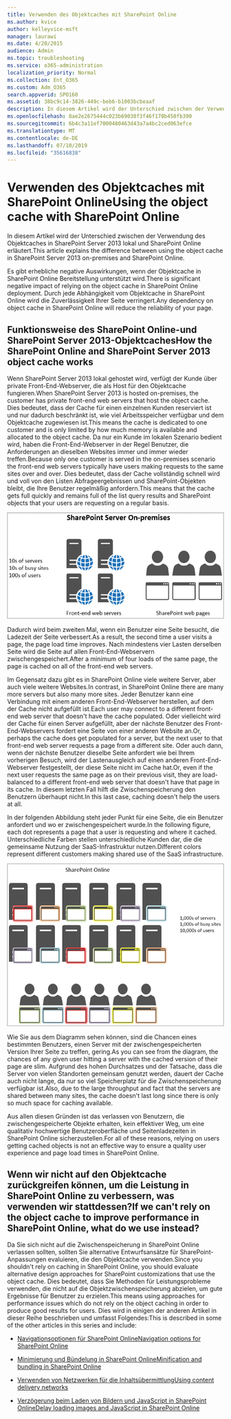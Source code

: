 ```yaml
---
title: Verwenden des Objektcaches mit SharePoint Online
ms.author: kvice
author: kelleyvice-msft
manager: laurawi
ms.date: 4/20/2015
audience: Admin
ms.topic: troubleshooting
ms.service: o365-administration
localization_priority: Normal
ms.collection: Ent_O365
ms.custom: Adm_O365
search.appverid: SPO160
ms.assetid: 38bc9c14-3826-449c-beb6-b1003bcbeaaf
description: In diesem Artikel wird der Unterschied zwischen der Verwendung des Objektcaches in SharePoint Server 2013 lokal und SharePoint Online erläutert.
ms.openlocfilehash: 8ae2e2675444c023b69030f3f46f170b450fb390
ms.sourcegitcommit: 6b4c3a11ef7000480463d43a7a4bc2ced063efce
ms.translationtype: MT
ms.contentlocale: de-DE
ms.lasthandoff: 07/10/2019
ms.locfileid: "35616838"
---
```

# <a name="using-the-object-cache-with-sharepoint-online"></a><span data-ttu-id="17f88-103">Verwenden des Objektcaches mit SharePoint Online</span><span class="sxs-lookup"><span data-stu-id="17f88-103">Using the object cache with SharePoint Online</span></span>

<span data-ttu-id="17f88-104">In diesem Artikel wird der Unterschied zwischen der Verwendung des Objektcaches in SharePoint Server 2013 lokal und SharePoint Online erläutert.</span><span class="sxs-lookup"><span data-stu-id="17f88-104">This article explains the difference between using the object cache in SharePoint Server 2013 on-premises and SharePoint Online.</span></span>
  
<span data-ttu-id="17f88-105">Es gibt erhebliche negative Auswirkungen, wenn der Objektcache in SharePoint Online Bereitstellung unterstützt wird.</span><span class="sxs-lookup"><span data-stu-id="17f88-105">There is significant negative impact of relying on the object cache in SharePoint Online deployment.</span></span> <span data-ttu-id="17f88-106">Durch jede Abhängigkeit vom Objektcache in SharePoint Online wird die Zuverlässigkeit Ihrer Seite verringert.</span><span class="sxs-lookup"><span data-stu-id="17f88-106">Any dependency on object cache in SharePoint Online will reduce the reliability of your page.</span></span> 
  
## <a name="how-the-sharepoint-online-and-sharepoint-server-2013-object-cache-works"></a><span data-ttu-id="17f88-107">Funktionsweise des SharePoint Online-und SharePoint Server 2013-Objektcaches</span><span class="sxs-lookup"><span data-stu-id="17f88-107">How the SharePoint Online and SharePoint Server 2013 object cache works</span></span>

<span data-ttu-id="17f88-108">Wenn SharePoint Server 2013 lokal gehostet wird, verfügt der Kunde über private Front-End-Webserver, die als Host für den Objektcache fungieren.</span><span class="sxs-lookup"><span data-stu-id="17f88-108">When SharePoint Server 2013 is hosted on-premises, the customer has private front-end web servers that host the object cache.</span></span> <span data-ttu-id="17f88-109">Dies bedeutet, dass der Cache für einen einzelnen Kunden reserviert ist und nur dadurch beschränkt ist, wie viel Arbeitsspeicher verfügbar und dem Objektcache zugewiesen ist.</span><span class="sxs-lookup"><span data-stu-id="17f88-109">This means the cache is dedicated to one customer and is only limited by how much memory is available and allocated to the object cache.</span></span> <span data-ttu-id="17f88-110">Da nur ein Kunde im lokalen Szenario bedient wird, haben die Front-End-Webserver in der Regel Benutzer, die Anforderungen an dieselben Websites immer und immer wieder treffen.</span><span class="sxs-lookup"><span data-stu-id="17f88-110">Because only one customer is served in the on-premises scenario the front-end web servers typically have users making requests to the same sites over and over.</span></span> <span data-ttu-id="17f88-111">Dies bedeutet, dass der Cache vollständig schnell wird und voll von den Listen Abfrageergebnissen und SharePoint-Objekten bleibt, die Ihre Benutzer regelmäßig anfordern.</span><span class="sxs-lookup"><span data-stu-id="17f88-111">This means that the cache gets full quickly and remains full of the list query results and SharePoint objects that your users are requesting on a regular basis.</span></span>
  
![Zeigt Datenverkehr und Last an lokale Front-End-Webserver](media/a0d38b36-4909-4abb-8d4e-4930814bb3de.png)
  
<span data-ttu-id="17f88-113">Dadurch wird beim zweiten Mal, wenn ein Benutzer eine Seite besucht, die Ladezeit der Seite verbessert.</span><span class="sxs-lookup"><span data-stu-id="17f88-113">As a result, the second time a user visits a page, the page load time improves.</span></span> <span data-ttu-id="17f88-114">Nach mindestens vier Lasten derselben Seite wird die Seite auf allen Front-End-Webservern zwischengespeichert.</span><span class="sxs-lookup"><span data-stu-id="17f88-114">After a minimum of four loads of the same page, the page is cached on all of the front-end web servers.</span></span>
  
<span data-ttu-id="17f88-115">Im Gegensatz dazu gibt es in SharePoint Online viele weitere Server, aber auch viele weitere Websites.</span><span class="sxs-lookup"><span data-stu-id="17f88-115">In contrast, in SharePoint Online there are many more servers but also many more sites.</span></span> <span data-ttu-id="17f88-116">Jeder Benutzer kann eine Verbindung mit einem anderen Front-End-Webserver herstellen, auf dem der Cache nicht aufgefüllt ist.</span><span class="sxs-lookup"><span data-stu-id="17f88-116">Each user may connect to a different front-end web server that doesn't have the cache populated.</span></span> <span data-ttu-id="17f88-117">Oder vielleicht wird der Cache für einen Server aufgefüllt, aber der nächste Benutzer des Front-End-Webservers fordert eine Seite von einer anderen Website an.</span><span class="sxs-lookup"><span data-stu-id="17f88-117">Or, perhaps the cache does get populated for a server, but the next user to that front-end web server requests a page from a different site.</span></span> <span data-ttu-id="17f88-118">Oder auch dann, wenn der nächste Benutzer dieselbe Seite anfordert wie bei Ihrem vorherigen Besuch, wird der Lastenausgleich auf einen anderen Front-End-Webserver festgestellt, der diese Seite nicht im Cache hat.</span><span class="sxs-lookup"><span data-stu-id="17f88-118">Or, even if the next user requests the same page as on their previous visit, they are load-balanced to a different front-end web server that doesn't have that page in its cache.</span></span> <span data-ttu-id="17f88-119">In diesem letzten Fall hilft die Zwischenspeicherung den Benutzern überhaupt nicht.</span><span class="sxs-lookup"><span data-stu-id="17f88-119">In this last case, caching doesn't help the users at all.</span></span>
  
<span data-ttu-id="17f88-120">In der folgenden Abbildung steht jeder Punkt für eine Seite, die ein Benutzer anfordert und wo er zwischengespeichert wurde.</span><span class="sxs-lookup"><span data-stu-id="17f88-120">In the following figure, each dot represents a page that a user is requesting and where it cached.</span></span> <span data-ttu-id="17f88-121">Unterschiedliche Farben stellen unterschiedliche Kunden dar, die die gemeinsame Nutzung der SaaS-Infrastruktur nutzen.</span><span class="sxs-lookup"><span data-stu-id="17f88-121">Different colors represent different customers making shared use of the SaaS infrastructure.</span></span>
  
![Zeigt die Ergebnisse der Objektzwischenspeicherung in SharePoint Online](media/25d04011-ef83-4cb7-9e04-a6ed490f63c3.png)
  
<span data-ttu-id="17f88-123">Wie Sie aus dem Diagramm sehen können, sind die Chancen eines bestimmten Benutzers, einen Server mit der zwischengespeicherten Version Ihrer Seite zu treffen, gering.</span><span class="sxs-lookup"><span data-stu-id="17f88-123">As you can see from the diagram, the chances of any given user hitting a server with the cached version of their page are slim.</span></span> <span data-ttu-id="17f88-124">Aufgrund des hohen Durchsatzes und der Tatsache, dass die Server von vielen Standorten gemeinsam genutzt werden, dauert der Cache auch nicht lange, da nur so viel Speicherplatz für die Zwischenspeicherung verfügbar ist.</span><span class="sxs-lookup"><span data-stu-id="17f88-124">Also, due to the large throughput and fact that the servers are shared between many sites, the cache doesn't last long since there is only so much space for caching available.</span></span>
  
<span data-ttu-id="17f88-125">Aus allen diesen Gründen ist das verlassen von Benutzern, die zwischengespeicherte Objekte erhalten, kein effektiver Weg, um eine qualitativ hochwertige Benutzeroberfläche und Seitenladezeiten in SharePoint Online sicherzustellen.</span><span class="sxs-lookup"><span data-stu-id="17f88-125">For all of these reasons, relying on users getting cached objects is not an effective way to ensure a quality user experience and page load times in SharePoint Online.</span></span>
  
## <a name="if-we-cant-rely-on-the-object-cache-to-improve-performance-in-sharepoint-online-what-do-we-use-instead"></a><span data-ttu-id="17f88-126">Wenn wir nicht auf den Objektcache zurückgreifen können, um die Leistung in SharePoint Online zu verbessern, was verwenden wir stattdessen?</span><span class="sxs-lookup"><span data-stu-id="17f88-126">If we can't rely on the object cache to improve performance in SharePoint Online, what do we use instead?</span></span>

<span data-ttu-id="17f88-127">Da Sie sich nicht auf die Zwischenspeicherung in SharePoint Online verlassen sollten, sollten Sie alternative Entwurfsansätze für SharePoint-Anpassungen evaluieren, die den Objektcache verwenden.</span><span class="sxs-lookup"><span data-stu-id="17f88-127">Since you shouldn't rely on caching in SharePoint Online, you should evaluate alternative design approaches for SharePoint customizations that use the object cache.</span></span> <span data-ttu-id="17f88-128">Dies bedeutet, dass Sie Methoden für Leistungsprobleme verwenden, die nicht auf die Objektzwischenspeicherung abzielen, um gute Ergebnisse für Benutzer zu erzielen.</span><span class="sxs-lookup"><span data-stu-id="17f88-128">This means using approaches for performance issues which do not rely on the object caching in order to produce good results for users.</span></span> <span data-ttu-id="17f88-129">Dies wird in einigen der anderen Artikel in dieser Reihe beschrieben und umfasst Folgendes:</span><span class="sxs-lookup"><span data-stu-id="17f88-129">This is described in some of the other articles in this series and include:</span></span>
  
- [<span data-ttu-id="17f88-130">Navigationsoptionen für SharePoint Online</span><span class="sxs-lookup"><span data-stu-id="17f88-130">Navigation options for SharePoint Online</span></span>](navigation-options-for-sharepoint-online.md)
    
- [<span data-ttu-id="17f88-131">Minimierung und Bündelung in SharePoint Online</span><span class="sxs-lookup"><span data-stu-id="17f88-131">Minification and bundling in SharePoint Online</span></span>](minification-and-bundling-in-sharepoint-online.md)
    
- [<span data-ttu-id="17f88-132">Verwenden von Netzwerken für die Inhaltsübermittlung</span><span class="sxs-lookup"><span data-stu-id="17f88-132">Using content delivery networks</span></span>](using-content-delivery-networks-with-sharepoint-online.md)
    
- [<span data-ttu-id="17f88-133">Verzögerung beim Laden von Bildern und JavaScript in SharePoint Online</span><span class="sxs-lookup"><span data-stu-id="17f88-133">Delay loading images and JavaScript in SharePoint Online</span></span>](delay-loading-images-and-javascript-in-sharepoint-online.md)
    

